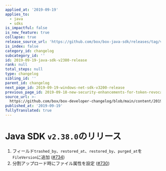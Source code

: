 ```yaml
---
applied_at: '2019-09-19'
applies_to:
  - java
  - sdks
is_impactful: false
is_new_feature: true
collapse: true
release_source_url: 'https://github.com/box/box-java-sdk/releases/tag/v2.38.0'
is_index: false
category_id: changelog
subcategory_id: ''
id: 2019-09-19-java-sdk-v2380-release
rank: null
total_steps: null
type: changelog
sibling_id: ''
parent_id: changelog
next_page_id: 2019-09-19-windows-net-sdk-v3200-release
previous_page_id: 2019-09-18-new-security-enhancements-for-token-revocation
source_url: >-
  https://github.com/box/box-developer-changelog/blob/main/content/2019/09-19-java-sdk-v2380-release.md
published_at: '2019-09-19'
fullyTranslated: true
---
```

# Java SDK `v2.38.0`のリリース

1. フィールド`trashed_by`、`restored_at`、`restored_by`、`purged_at`を`FileVersion`に追加 ([#734](https://github.com/box/box-java-sdk/pull/734))
2. 分割アップロード時にファイル属性を設定 ([#730](https://github.com/box/box-java-sdk/pull/730))
